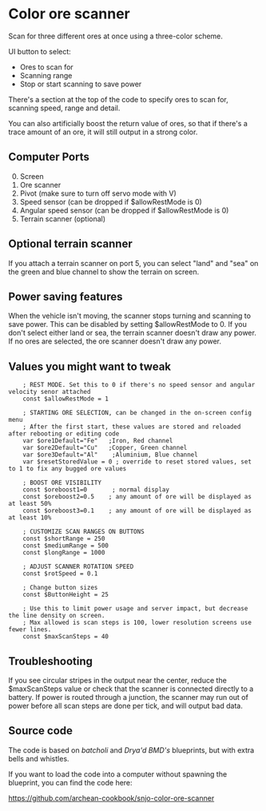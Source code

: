 # Color ore scanner

Scan for three different ores at once using a three-color scheme.

UI button to select:
- Ores to scan for
- Scanning range
- Stop or start scanning to save power

There's a section at the top of the code to specify ores to scan for, scanning speed, range and detail.

You can also artificially boost the return value of ores, so that if there's a trace amount of an ore, it will still output in a strong color.

## Computer Ports
0. Screen
1. Ore scanner
2. Pivot (make sure to turn off servo mode with V)
3. Speed sensor (can be dropped if $allowRestMode is 0)
4. Angular speed sensor (can be dropped if $allowRestMode is 0)
5. Terrain scanner (optional)

## Optional terrain scanner
If you attach a terrain scanner on port 5, you can select "land" and "sea" on the green and blue channel to show the terrain on screen.

## Power saving features
When the vehicle isn't moving, the scanner stops turning and scanning to save power. This can be disabled by setting $allowRestMode to 0.
If you don't select either land or sea, the terrain scanner doesn't draw any power.
If no ores are selected, the ore scanner doesn't draw any power.


## Values you might want to tweak

        ; REST MODE. Set this to 0 if there's no speed sensor and angular velocity senor attached
        const $allowRestMode = 1

        ; STARTING ORE SELECTION, can be changed in the on-screen config menu
        ; After the first start, these values are stored and reloaded after rebooting or editing code
        var $ore1Default="Fe"   ;Iron, Red channel
        var $ore2Default="Cu"   ;Copper, Green channel
        var $ore3Default="Al"    ;Aluminium, Blue channel
        var $resetStoredValue = 0 ; override to reset stored values, set to 1 to fix any bugged ore values

        ; BOOST ORE VISIBILITY
        const $oreboost1=0       ; normal display
        const $oreboost2=0.5    ; any amount of ore will be displayed as at least 50%
        const $oreboost3=0.1    ; any amount of ore will be displayed as at least 10%

        ; CUSTOMIZE SCAN RANGES ON BUTTONS
        const $shortRange = 250
        const $mediumRange = 500
        const $longRange = 1000

        ; ADJUST SCANNER ROTATION SPEED
        const $rotSpeed = 0.1

        ; Change button sizes
        const $ButtonHeight = 25

        ; Use this to limit power usage and server impact, but decrease the line density on screen.
        ; Max allowed is scan steps is 100, lower resolution screens use fewer lines.
        const $maxScanSteps = 40


## Troubleshooting
If you see circular stripes in the output near the center, reduce the $maxScanSteps value or check that the scanner is connected directly to a battery. If power is routed through a junction, the scanner may run out of power before all scan steps are done per tick, and will output bad data.

## Source code
The code is based on *batcholi* and *Drya'd BMD's* blueprints, but with extra bells and whistles.

If you want to load the code into a computer without spawning the blueprint, you can find the code here:

https://github.com/archean-cookbook/snjo-color-ore-scanner